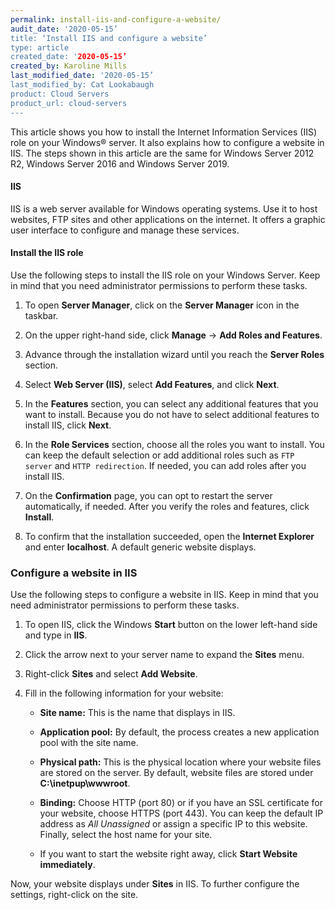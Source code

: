 ```yaml
---
permalink: install-iis-and-configure-a-website/
audit_date: '2020-05-15’
title: ‘Install IIS and configure a website’
type: article
created_date: '2020-05-15’
created_by: Karoline Mills
last_modified_date: '2020-05-15’
last_modified_by: Cat Lookabaugh
product: Cloud Servers
product_url: cloud-servers
---
```


This article shows you how to install the Internet Information Services (IIS) role on your Windows&reg;
server. It also explains how to configure a website in IIS. The steps shown in this article are the same
for Windows Server 2012 R2, Windows Server 2016 and Windows Server 2019.

#### IIS

IIS is a web server available for Windows operating systems. Use it to host websites, FTP sites and other
applications on the internet. It offers a graphic user interface to configure and manage these services.

#### Install the IIS role

Use the following steps to install the IIS role on your Windows Server. Keep in mind that you need
administrator permissions to perform these tasks.

1.	To open **Server Manager**, click on the **Server Manager** icon in the taskbar.

2.	On the upper right-hand side, click **Manage** -> **Add Roles and Features**.

3.	Advance through the installation wizard until you reach the **Server Roles** section.

4.	Select **Web Server (IIS)**, select **Add Features**, and click **Next**.

5.	In the **Features** section, you can select any additional features that you want to install.
    Because you do not have to select additional features to install IIS, click **Next**.

6.	In the **Role Services** section, choose all the roles you want to install. You can keep the default
    selection or add additional roles such as `FTP server` and `HTTP redirection`. If needed, you can add
    roles after you install IIS.

7.	On the **Confirmation** page, you can opt to restart the server automatically, if needed. After you
    verify the roles and features, click **Install**.

8.	To confirm that the installation succeeded, open the **Internet Explorer** and enter **localhost**. A
    default generic website displays.

### Configure a website in IIS

Use the following steps to configure a website in IIS. Keep in mind that you need administrator permissions
to perform these tasks.

1.	To open IIS, click the Windows **Start** button on the lower left-hand side and type in **IIS**.

2.	Click the arrow next to your server name to expand the **Sites** menu.

3.	Right-click **Sites** and select **Add Website**.

4.	Fill in the following information for your website:

    - **Site name:** This is the name that displays in IIS.

    - **Application pool:** By default, the process creates a new application pool with the site name.

    - **Physical path:** This is the physical location where your website files are stored on the server.
    By default, website files are stored under **C:\inetpup\wwwroot**.

    - **Binding:** Choose HTTP (port 80) or if you have an SSL certificate for your website, choose HTTPS
    (port 443). You can keep the default IP address as *All Unassigned* or assign a specific IP to this
    website. Finally, select the host name for your site.

    - If you want to start the website right away, click **Start Website immediately**.

Now, your website displays under **Sites** in IIS. To further configure the settings, right-click on the site.
